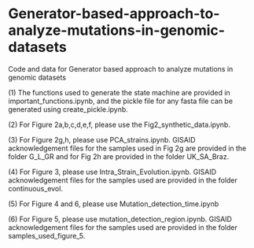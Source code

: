 # Generator-based-approach-to-analyze-mutations-in-genomic-datasets
Code and data for Generator based approach to analyze mutations in genomic datasets

(1) The functions used to generate the state machine are provided in important_functions.ipynb, and the pickle file for any fasta file can be generated using create_pickle.ipynb.

(2) For Figure 2a,b,c,d,e,f, please use the Fig2_synthetic_data.ipynb.

(3) For Figure 2g,h, please use PCA_strains.ipynb. GISAID acknowledgement files for the samples used in Fig 2g are provided in the folder G_L_GR and for Fig 2h are provided in the folder UK_SA_Braz.

(4) For Figure 3, please use Intra_Strain_Evolution.ipynb. GISAID acknowledgement files for the samples used are provided in the folder continuous_evol.

(5) For Figure 4 and 6, please use Mutation_detection_time.ipynb

(6) For Figure 5, please use mutation_detection_region.ipynb. GISAID acknowledgement files for the samples used are provided in the folder samples_used_figure_5.

 
